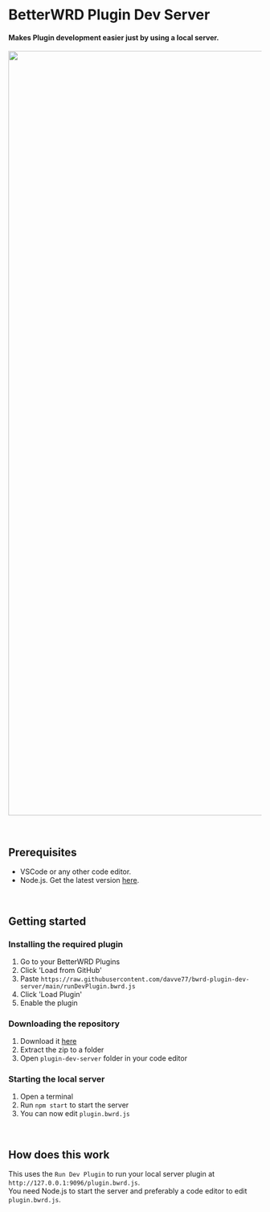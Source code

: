 # BetterWRD Plugin Dev Server

#### Makes Plugin development easier just by using a local server.
<img src="https://cdn.discordapp.com/attachments/800294579856605204/989842255575654501/unknown.png" width="1520"/>

&nbsp;

## Prerequisites
- VSCode or any other code editor.
- Node.js. Get the latest version [here](https://nodejs.org/en/download/).

&nbsp;

## Getting started
### Installing the required plugin
1. Go to your BetterWRD Plugins
2. Click 'Load from GitHub'
3. Paste `https://raw.githubusercontent.com/davve77/bwrd-plugin-dev-server/main/runDevPlugin.bwrd.js`
4. Click 'Load Plugin'
5. Enable the plugin
### Downloading the repository
1. Download it [here](https://github.com/davve77/bwrd-plugin-dev-server/archive/refs/heads/main.zip)
2. Extract the zip to a folder
3. Open `plugin-dev-server` folder in your code editor
### Starting the local server
1. Open a terminal
2. Run `npm start` to start the server
3. You can now edit `plugin.bwrd.js`

&nbsp;

## How does this work
This uses the `Run Dev Plugin` to run your local server plugin at `http://127.0.0.1:9096/plugin.bwrd.js`.  
You need Node.js to start the server and preferably a code editor to edit `plugin.bwrd.js`.
